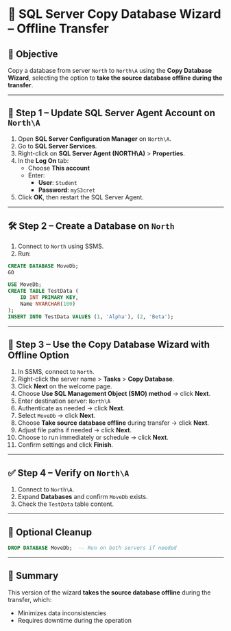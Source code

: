 
# 🧪 SQL Server Copy Database Wizard – Offline Transfer

## 🎯 Objective

Copy a database from server `North` to `North\A` using the **Copy Database Wizard**, selecting the option to **take the source database offline during the transfer**.

---

## 🔐 Step 1 – Update SQL Server Agent Account on `North\A`

1. Open **SQL Server Configuration Manager** on `North\A`.
2. Go to **SQL Server Services**.
3. Right-click on **SQL Server Agent (NORTH\A)** > **Properties**.
4. In the **Log On** tab:
   - Choose **This account**
   - Enter:
     - **User**: `Student`
     - **Password**: `myS3cret`
5. Click **OK**, then restart the SQL Server Agent.

---

## 🛠️ Step 2 – Create a Database on `North`

1. Connect to `North` using SSMS.
2. Run:

```sql
CREATE DATABASE MoveDb;
GO

USE MoveDb;
CREATE TABLE TestData (
    ID INT PRIMARY KEY,
    Name NVARCHAR(100)
);
INSERT INTO TestData VALUES (1, 'Alpha'), (2, 'Beta');
```

---

## 🧙 Step 3 – Use the Copy Database Wizard with Offline Option

1. In SSMS, connect to `North`.
2. Right-click the server name > **Tasks** > **Copy Database**.
3. Click **Next** on the welcome page.
4. Choose **Use SQL Management Object (SMO) method** → click **Next**.
5. Enter destination server: `North\A`
6. Authenticate as needed → click **Next**.
7. Select `MoveDb` → click **Next**.
8. Choose **Take source database offline** during transfer → click **Next**.
9. Adjust file paths if needed → click **Next**.
10. Choose to run immediately or schedule → click **Next**.
11. Confirm settings and click **Finish**.

---

## ✅ Step 4 – Verify on `North\A`

1. Connect to `North\A`.
2. Expand **Databases** and confirm `MoveDb` exists.
3. Check the `TestData` table content.

---

## 🧼 Optional Cleanup

```sql
DROP DATABASE MoveDb;  -- Run on both servers if needed
```

---

## 📝 Summary

This version of the wizard **takes the source database offline** during the transfer, which:

- Minimizes data inconsistencies
- Requires downtime during the operation
